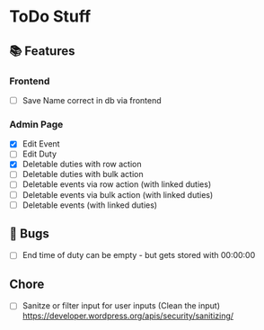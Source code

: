 # ToDo Stuff

## 📚 Features

### Frontend
- [ ] Save Name correct in db via frontend

### Admin Page
- [x] Edit Event
- [ ] Edit Duty
- [x] Deletable duties with row action
- [ ] Deletable duties with bulk action
- [ ] Deletable events via row action (with linked duties)
- [ ] Deletable events via bulk action (with linked duties)
- [ ] Deletable events (with linked duties)

## 🐞 Bugs

- [ ] End time of duty can be empty - but gets stored with 00:00:00

## Chore

- [ ] Sanitze or filter input for user inputs (Clean the input)
      https://developer.wordpress.org/apis/security/sanitizing/